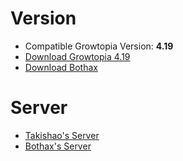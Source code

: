 # Version
- Compatible Growtopia Version: **4.19**
- [Download Growtopia 4.19](https://ubistatic-a.akamaihd.net/0098/594764/GrowtopiaInstaller.exe)
- [Download Bothax](https://mega.nz/file/iAViSYrL#NeeQgo_mA3_oN2aPGpNSWxifWC6Runf7f7mEQ4cXVAU)

# Server
- [Takishao's Server](https://discord.gg/wB5WjRxfQW)
- [Bothax's Server](https://discord.gg/z8rzEXpyTs)
